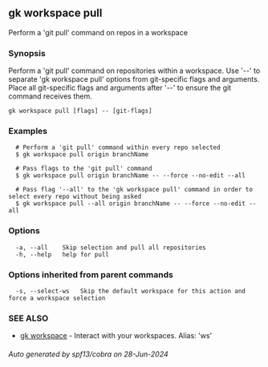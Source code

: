 ## gk workspace pull

Perform a 'git pull' command on repos in a workspace

### Synopsis

Perform a 'git pull' command on repositories within a workspace.
Use '--' to separate 'gk workspace pull' options from git-specific flags and arguments.
Place all git-specific flags and arguments after '--' to ensure the git command receives them.

```
gk workspace pull [flags] -- [git-flags]
```

### Examples

```
  # Perform a 'git pull' command within every repo selected
  $ gk workspace pull origin branchName

  # Pass flags to the 'git pull' command
  $ gk workspace pull origin branchName -- --force --no-edit --all

  # Pass flag '--all' to the 'gk workspace pull' command in order to select every repo without being asked
  $ gk workspace pull --all origin branchName -- --force --no-edit --all
```

### Options

```
  -a, --all    Skip selection and pull all repositories
  -h, --help   help for pull
```

### Options inherited from parent commands

```
  -s, --select-ws   Skip the default workspace for this action and force a workspace selection
```

### SEE ALSO

* [gk workspace](gk_workspace.md)	 - Interact with your workspaces. Alias: 'ws'

###### Auto generated by spf13/cobra on 28-Jun-2024
